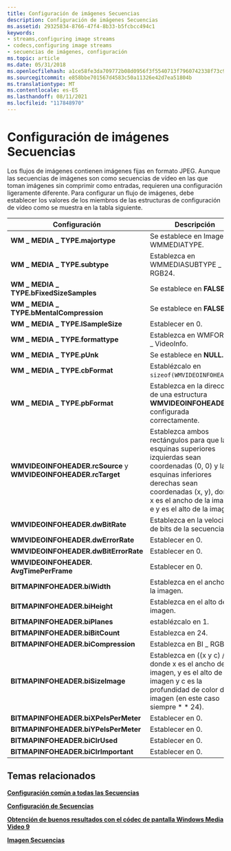 ```yaml
---
title: Configuración de imágenes Secuencias
description: Configuración de imágenes Secuencias
ms.assetid: 29325834-8766-47f4-8b33-b5fcbcc494c1
keywords:
- streams,configuring image streams
- codecs,configuring image streams
- secuencias de imágenes, configuración
ms.topic: article
ms.date: 05/31/2018
ms.openlocfilehash: a1ce58fe3da709772b08d0956f3f5540713f7960742338f73c9d9807ad1a1e40
ms.sourcegitcommit: e858bbe701567d4583c50a11326e42d7ea51804b
ms.translationtype: MT
ms.contentlocale: es-ES
ms.lasthandoff: 08/11/2021
ms.locfileid: "117848970"
---
```

# <a name="configuring-image-streams"></a>Configuración de imágenes Secuencias

Los flujos de imágenes contienen imágenes fijas en formato JPEG. Aunque las secuencias de imágenes son como secuencias de vídeo en las que toman imágenes sin comprimir como entradas, requieren una configuración ligeramente diferente. Para configurar un flujo de imágenes, debe establecer los valores de los miembros de las estructuras de configuración de vídeo como se muestra en la tabla siguiente.



| Configuración                                                           | Descripción                                                                                                                                                                      |
|-------------------------------------------------------------------|----------------------------------------------------------------------------------------------------------------------------------------------------------------------------------|
| **WM \_ MEDIA \_ TYPE.majortype**                                     | Se establece en Imagen \_ WMMEDIATYPE.                                                                                                                                                       |
| **WM \_ MEDIA \_ TYPE.subtype**                                       | Establezca en WMMEDIASUBTYPE \_ RGB24.                                                                                                                                                    |
| **WM \_ MEDIA \_ TYPE.bFixedSizeSamples**                             | Se establece en **FALSE.**                                                                                                                                                                |
| **WM \_ MEDIA \_ TYPE.bMentalCompression**                          | Se establece en **FALSE.**                                                                                                                                                                |
| **WM \_ MEDIA \_ TYPE.lSampleSize**                                   | Establecer en 0.                                                                                                                                                                        |
| **WM \_ MEDIA \_ TYPE.formattype**                                    | Establezca en WMFORMAT \_ VideoInfo.                                                                                                                                                      |
| **WM \_ MEDIA \_ TYPE.pUnk**                                          | Se establece en **NULL.**                                                                                                                                                                 |
| **WM \_ MEDIA \_ TYPE.cbFormat**                                      | Establézcalo en `sizeof(WMVIDEOINFOHEADER)`.                                                                                                                                              |
| **WM \_ MEDIA \_ TYPE.pbFormat**                                      | Establezca en la dirección de una estructura **WMVIDEOINFOHEADER** configurada correctamente.                                                                                                     |
| **WMVIDEOINFOHEADER.rcSource** y **WMVIDEOINFOHEADER.rcTarget** | Establezca ambos rectángulos para que las esquinas superiores izquierdas sean coordenadas (0, 0) y las esquinas inferiores derechas sean coordenadas (x, y), donde x es el ancho de la imagen e y es el alto de la imagen. |
| **WMVIDEOINFOHEADER.dwBitRate**                                   | Establezca en la velocidad de bits de la secuencia.                                                                                                                                               |
| **WMVIDEOINFOHEADER.dwErrorRate**                                 | Establecer en 0.                                                                                                                                                                        |
| **WMVIDEOINFOHEADER.dwBitErrorRate**                              | Establecer en 0.                                                                                                                                                                        |
| **WMVIDEOINFOHEADER. AvgTimePerFrame**                             | Establecer en 0.                                                                                                                                                                        |
| **BITMAPINFOHEADER.biWidth**                                      | Establezca en el ancho de la imagen.                                                                                                                                                   |
| **BITMAPINFOHEADER.biHeight**                                     | Establezca en el alto de la imagen.                                                                                                                                                  |
| **BITMAPINFOHEADER.biPlanes**                                     | establézcalo en 1.                                                                                                                                                                        |
| **BITMAPINFOHEADER.biBitCount**                                   | Establezca en 24.                                                                                                                                                                       |
| **BITMAPINFOHEADER.biCompression**                                | Establezca en BI \_ RGB.                                                                                                                                                                  |
| **BITMAPINFOHEADER.biSizeImage**                                  | Establezca en ((x y c) / 8), donde x es el ancho de la imagen, y es el alto de la imagen y c es la profundidad de color de la imagen (en este caso siempre \* \* 24).                     |
| **BITMAPINFOHEADER.biXPelsPerMeter**                              | Establecer en 0.                                                                                                                                                                        |
| **BITMAPINFOHEADER.biYPelsPerMeter**                              | Establecer en 0.                                                                                                                                                                        |
| **BITMAPINFOHEADER.biClrUsed**                                    | Establecer en 0.                                                                                                                                                                        |
| **BITMAPINFOHEADER.biClrImportant**                               | Establecer en 0.                                                                                                                                                                        |



 

## <a name="related-topics"></a>Temas relacionados

<dl> <dt>

[**Configuración común a todas las Secuencias**](configuration-common-to-all-streams.md)
</dt> <dt>

[**Configuración de Secuencias**](configuring-streams.md)
</dt> <dt>

[**Obtención de buenos resultados con el códec de pantalla Windows Media Video 9**](getting-good-results-with-the-windows-media-video-9-screen-codec.md)
</dt> <dt>

[**Imagen Secuencias**](image-streams.md)
</dt> </dl>

 

 




